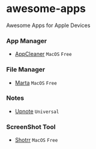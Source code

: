 # awesome-apps
Awesome Apps for Apple Devices

### App Manager
- [AppCleaner](https://freemacsoft.net/appcleaner/) `MacOS` `Free`

### File Manager
- [Marta](https://marta.sh) `MacOS` `Free`

### Notes
- [Upnote](https://getupnote.com) `Universal`

### ScreenShot Tool
- [Shotrr](https://shottr.cc) `MacOS` `Free`
